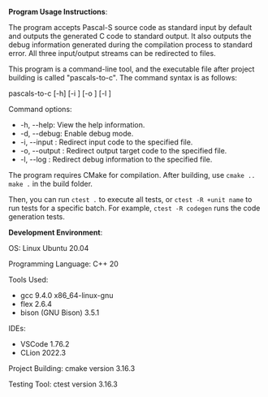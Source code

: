 

**Program Usage Instructions**:

The program accepts Pascal-S source code as standard input by default and outputs the generated C code to standard output. It also outputs the debug information generated during the compilation process to standard error. All three input/output streams can be redirected to files.

This program is a command-line tool, and the executable file after project building is called "pascals-to-c". The command syntax is as follows:

pascals-to-c [-h] [-i <file>] [-o <file>] [-l <file>]

Command options:

- -h, --help: View the help information.
- -d, --debug: Enable debug mode.
- -i, --input <file>: Redirect input code to the specified file.
- -o, --output <file>: Redirect output target code to the specified file.
- -l, --log <file>: Redirect debug information to the specified file.

The program requires CMake for compilation. After building, use `cmake .. make .` in the build folder.

Then, you can run `ctest .` to execute all tests, or `ctest -R +unit name` to run tests for a specific batch. For example, `ctest -R codegen` runs the code generation tests.

**Development Environment**:

OS: Linux Ubuntu 20.04

Programming Language: C++ 20

Tools Used:

- gcc 9.4.0 x86_64-linux-gnu
- flex 2.6.4
- bison (GNU Bison) 3.5.1

IDEs:

- VSCode 1.76.2
- CLion 2022.3

Project Building: cmake version 3.16.3

Testing Tool: ctest version 3.16.3

